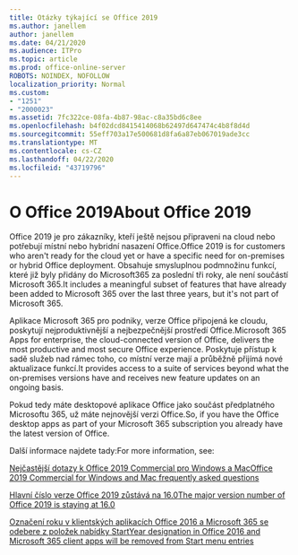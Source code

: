 ```yaml
---
title: Otázky týkající se Office 2019
ms.author: janellem
author: janellem
ms.date: 04/21/2020
ms.audience: ITPro
ms.topic: article
ms.prod: office-online-server
ROBOTS: NOINDEX, NOFOLLOW
localization_priority: Normal
ms.custom:
- "1251"
- "2000023"
ms.assetid: 7fc322ce-08fa-4b87-98ac-c8a35bd6c8ee
ms.openlocfilehash: b4f02dcd8415414068b62497d647474c4b8f8d4d
ms.sourcegitcommit: 55eff703a17e500681d8fa6a87eb067019ade3cc
ms.translationtype: MT
ms.contentlocale: cs-CZ
ms.lasthandoff: 04/22/2020
ms.locfileid: "43719796"
---
```

# <a name="about-office-2019"></a><span data-ttu-id="59e17-102">O Office 2019</span><span class="sxs-lookup"><span data-stu-id="59e17-102">About Office 2019</span></span>

<span data-ttu-id="59e17-103">Office 2019 je pro zákazníky, kteří ještě nejsou připraveni na cloud nebo potřebují místní nebo hybridní nasazení Office.</span><span class="sxs-lookup"><span data-stu-id="59e17-103">Office 2019 is for customers who aren't ready for the cloud yet or have a specific need for on-premises or hybrid Office deployment.</span></span> <span data-ttu-id="59e17-104">Obsahuje smysluplnou podmnožinu funkcí, které již byly přidány do Microsoft365 za poslední tři roky, ale není součástí Microsoft 365.</span><span class="sxs-lookup"><span data-stu-id="59e17-104">It includes a meaningful subset of features that have already been added to Microsoft 365 over the last three years, but it's not part of Microsoft 365.</span></span>
  
<span data-ttu-id="59e17-105">Aplikace Microsoft 365 pro podniky, verze Office připojená ke cloudu, poskytují nejproduktivnější a nejbezpečnější prostředí Office.</span><span class="sxs-lookup"><span data-stu-id="59e17-105">Microsoft 365 Apps for enterprise, the cloud-connected version of Office, delivers the most productive and most secure Office experience.</span></span> <span data-ttu-id="59e17-106">Poskytuje přístup k sadě služeb nad rámec toho, co místní verze mají a průběžně přijímá nové aktualizace funkcí.</span><span class="sxs-lookup"><span data-stu-id="59e17-106">It provides access to a suite of services beyond what the on-premises versions have and receives new feature updates on an ongoing basis.</span></span>
  
<span data-ttu-id="59e17-107">Pokud tedy máte desktopové aplikace Office jako součást předplatného Microsoftu 365, už máte nejnovější verzi Office.</span><span class="sxs-lookup"><span data-stu-id="59e17-107">So, if you have the Office desktop apps as part of your Microsoft 365 subscription you already have the latest version of Office.</span></span>
  
<span data-ttu-id="59e17-108">Další informace najdete tady:</span><span class="sxs-lookup"><span data-stu-id="59e17-108">For more information, see:</span></span>
  
[<span data-ttu-id="59e17-109">Nejčastější dotazy k Office 2019 Commercial pro Windows a Mac</span><span class="sxs-lookup"><span data-stu-id="59e17-109">Office 2019 Commercial for Windows and Mac frequently asked questions</span></span>](https://support.microsoft.com/help/4133312)
  
[<span data-ttu-id="59e17-110">Hlavní číslo verze Office 2019 zůstává na 16.0</span><span class="sxs-lookup"><span data-stu-id="59e17-110">The major version number of Office 2019 is staying at 16.0</span></span>](https://docs.microsoft.com/deployoffice/office2019/overview)
  
[<span data-ttu-id="59e17-111">Označení roku v klientských aplikacích Office 2016 a Microsoft 365 se odebere z položek nabídky Start</span><span class="sxs-lookup"><span data-stu-id="59e17-111">Year designation in Office 2016 and Microsoft 365 client apps will be removed from Start menu entries</span></span>](https://support.office.com/article/8fe5e052-76d2-49de-af30-2e84ed3da907?wt.mc_id=Alchemy_ClientDIA)
  